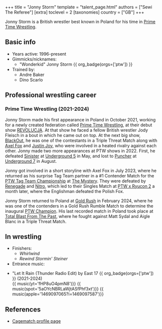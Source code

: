 +++
title = "Jonny Storm"
template = "talent_page.html"
authors = ["Sewi The Referee"]
[extra]
toclevel = 2
[taxonomies]
country = ["GB"]
+++

Jonny Storm is a British wrestler best known in Poland for his time in [Prime Time Wrestling](@/o/ptw.md).

## Basic info

* Years active: 1996-present
* Gimmicks/nicknames:
  - "Wonderkid" Jonny Storm {{ org_badge(orgs=['ptw']) }}
* Trained by:
  - Andre Baker
  - Dino Scarlo
 
## Professional wrestling career

### Prime Time Wrestling (2021-2024)

Jonny Storm made his first appearance in Poland in October 2021, working for a newly created federation called [Prime Time Wrestling](@/o/ptw.md), at their debut show [REVOLUCJA](@/e/ptw/2021-10-09-ptw-1-revolucja.md). At that show he faced a fellow British wrestler Jody Fleisch in a bout in which he came out on top. At the next big show, [BlackOut](@/e/ptw/2022-02-19-ptw-2-blackout.md), he was one of the contestants in a Triple Threat Match along with [Axel Fox](@/w/axel-fox.md) and [Justin Joy](@/w/justin-joy.md), who were involved in a heated rivalry against each other. Jonny made two more appearances at PTW shows in 2022. First, he defeated [Sinister](@/w/sinister.md) at [Underground 5](@/e/ptw/2022-05-29-ptw-underground-5.md) in May, and lost to [Puncher](@/w/puncher.md) at [Underground 7](@/e/ptw/2022-08-28-ptw-underground-7.md) in August.

Jonny got involved in a short storyline with Axel Fox in July 2023, where he returned as his surprise Tag Team partner in a #1 Contender Match for the [PTW Tag Team Championship](@/c/ptw-tag-team-championship.md) at [The Mystery](@/e/ptw/2023-06-25-ptw-4-mystery.md). They were defeated by [Renegade](@/w/renegade.md) and [Nitro](@/w/nitro.md), which led to their Singles Match at [PTW x Ryucon 2](@/e/ptw/2023-07-16-ptw-x-ryucon.md) a month later, where the Englishman defeated the Polish Fox.

Jonny Storm returned to Poland at [Gold Rush](@/e/ptw/2024-02-03-ptw-5-gold-rush.md) in February 2024, where he was one of the contenders in a Gold Rush Rumble Match to determine the inaugural [PTW Champion](@/c/ptw-championship.md). His last recorded match in Poland took place at [Total Blast From The Past](@/e/ptw/2024-05-11-ptw-6.md), where he fought against Matt Sydal and Aigle Blanc in a Triple Threat Match.

## In wrestling

* Finishers:
  - _Whirlwind_
  - _Rewind Stormin' Steiner_
 * Entrance music:
  - "Let It Rain (Thunder Radio Edit) by East 17
    {{ org_badge(orgs=['ptw']) }} (2021-2024) <br>
    {{ music(yt='fHP8uO4pmN8')}}
    {{ music(spot='5aOYcNBRLaWjtASfPhf3xt')}}
    {{ music(apple='1469097065?i=1469097587')}}

## References

* [Cagematch profile page](https://www.cagematch.net/?id=2&nr=467)
